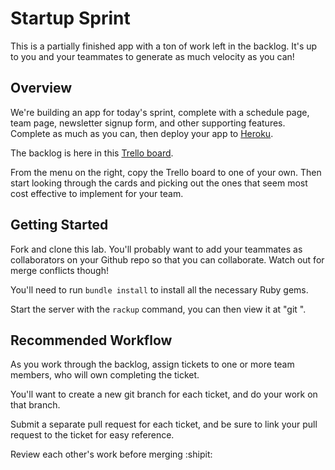 # Startup Sprint

This is a partially finished app with a ton of work left in the backlog. It's up to you and your teammates to generate as much velocity as you can!

## Overview

We're building an app for today's sprint, complete with a schedule page, team page, newsletter signup form, and other supporting features. Complete as much as you can, then deploy your app to [Heroku](https://www.heroku.com/home).

The backlog is here in this [Trello board](https://trello.com/b/gK1QntcZ).

From the menu on the right, copy the Trello board to one of your own. Then start looking through the cards and picking out the ones that seem most cost effective to implement for your team.

## Getting Started

Fork and clone this lab. You'll probably want to add your teammates as collaborators on your Github repo so that you can collaborate. Watch out for merge conflicts though!

You'll need to run `bundle install` to install all the necessary Ruby gems.

Start the server with the `rackup` command, you can then view it at "git ".

## Recommended Workflow

As you work through the backlog, assign tickets to one or more team members, who will own completing the ticket.

You'll want to create a new git branch for each ticket, and do your work on that branch.

Submit a separate pull request for each ticket, and be sure to link your pull request to the ticket for easy reference.

Review each other's work before merging :shipit:
